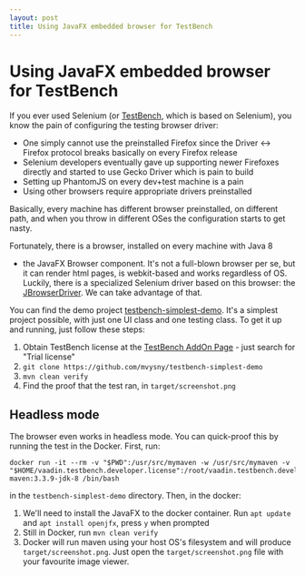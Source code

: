 ```yaml
---
layout: post
title: Using JavaFX embedded browser for TestBench
---
```


# Using JavaFX embedded browser for TestBench

If you ever used Selenium (or [TestBench](https://vaadin.com/add-ons/testbench),
which is based on Selenium), you know the pain of configuring the testing browser driver:

* One simply cannot use the preinstalled Firefox since the Driver <-> Firefox
  protocol breaks basically on every Firefox release
* Selenium developers eventually gave up supporting newer Firefoxes directly
  and started to use Gecko Driver which is pain to build
* Setting up PhantomJS on every dev+test machine is a pain
* Using other browsers require appropriate drivers preinstalled

Basically, every machine has different browser preinstalled, on different
path, and when you throw in different OSes the configuration starts to get nasty.

Fortunately, there is a browser, installed on every machine with Java 8
- the JavaFX Browser component. It's not a full-blown browser per se, but it can render html pages, is webkit-based and works regardless of OS. Luckily, there is a specialized Selenium driver based on this browser: the [JBrowserDriver](https://github.com/MachinePublishers/jBrowserDriver). We can take advantage of that.

You can find the demo project [testbench-simplest-demo](https://github.com/mvysny/testbench-simplest-demo).
It's a simplest project possible, with just one UI class and one testing
class. To get it up and running, just follow these steps:

1. Obtain TestBench license at the [TestBench AddOn Page](https://vaadin.com/add-ons/testbench) - just search for "Trial license"
2. `git clone https://github.com/mvysny/testbench-simplest-demo`
3. `mvn clean verify`
4. Find the proof that the test ran, in `target/screenshot.png`

## Headless mode

The browser even works in headless mode. You can quick-proof this by
running the test in the Docker. First, run:

```
docker run -it --rm -v "$PWD":/usr/src/mymaven -w /usr/src/mymaven -v "$HOME/vaadin.testbench.developer.license":/root/vaadin.testbench.developer.license maven:3.3.9-jdk-8 /bin/bash
```
in the `testbench-simplest-demo` directory. Then, in the docker:

1. We'll need to install the JavaFX to the docker container. Run
   `apt update` and `apt install openjfx`, press `y` when prompted
2. Still in Docker, run `mvn clean verify`
3. Docker will run maven using your host OS's filesystem and will produce
   `target/screenshot.png`. Just open the `target/screenshot.png` file
   with your favourite image viewer.
